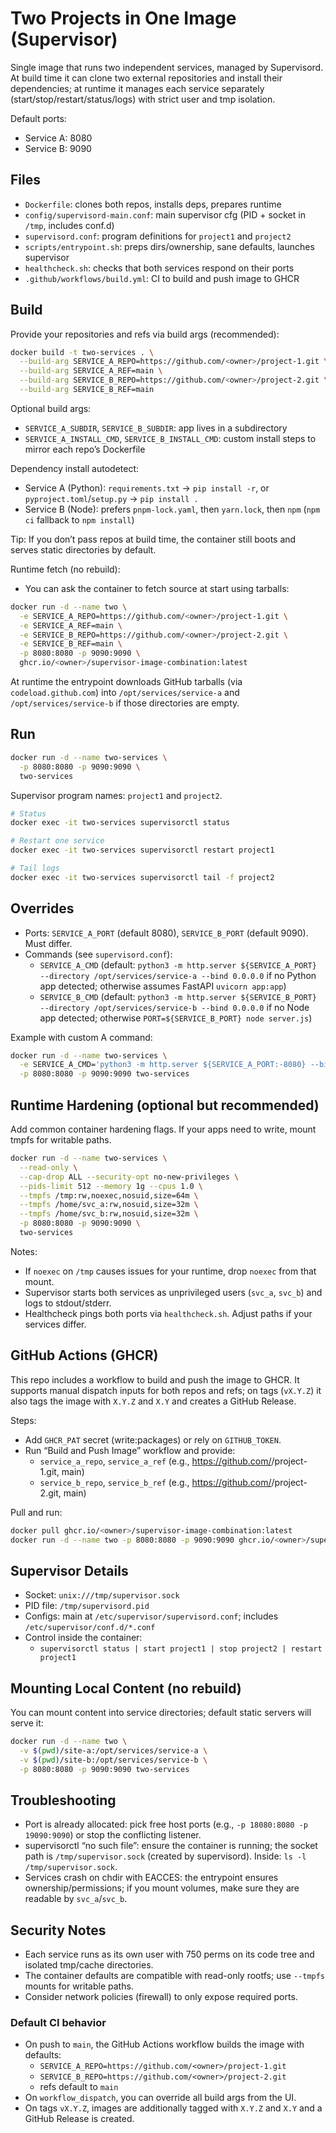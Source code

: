 ﻿# Two Projects in One Image (Supervisor)

Single image that runs two independent services, managed by Supervisord. At build time it can clone two external repositories and install their dependencies; at runtime it manages each service separately (start/stop/restart/status/logs) with strict user and tmp isolation.

Default ports:
- Service A: 8080
- Service B: 9090

## Files
- `Dockerfile`: clones both repos, installs deps, prepares runtime
- `config/supervisord-main.conf`: main supervisor cfg (PID + socket in `/tmp`, includes conf.d)
- `supervisord.conf`: program definitions for `project1` and `project2`
- `scripts/entrypoint.sh`: preps dirs/ownership, sane defaults, launches supervisor
- `healthcheck.sh`: checks that both services respond on their ports
- `.github/workflows/build.yml`: CI to build and push image to GHCR

## Build

Provide your repositories and refs via build args (recommended):

```sh
docker build -t two-services . \
  --build-arg SERVICE_A_REPO=https://github.com/<owner>/project-1.git \
  --build-arg SERVICE_A_REF=main \
  --build-arg SERVICE_B_REPO=https://github.com/<owner>/project-2.git \
  --build-arg SERVICE_B_REF=main
```

Optional build args:
- `SERVICE_A_SUBDIR`, `SERVICE_B_SUBDIR`: app lives in a subdirectory
- `SERVICE_A_INSTALL_CMD`, `SERVICE_B_INSTALL_CMD`: custom install steps to mirror each repo’s Dockerfile

Dependency install autodetect:
- Service A (Python): `requirements.txt` → `pip install -r`, or `pyproject.toml`/`setup.py` → `pip install .`
- Service B (Node): prefers `pnpm-lock.yaml`, then `yarn.lock`, then `npm` (`npm ci` fallback to `npm install`)

Tip: If you don’t pass repos at build time, the container still boots and serves static directories by default.

Runtime fetch (no rebuild):
- You can ask the container to fetch source at start using tarballs:

```sh
docker run -d --name two \
  -e SERVICE_A_REPO=https://github.com/<owner>/project-1.git \
  -e SERVICE_A_REF=main \
  -e SERVICE_B_REPO=https://github.com/<owner>/project-2.git \
  -e SERVICE_B_REF=main \
  -p 8080:8080 -p 9090:9090 \
  ghcr.io/<owner>/supervisor-image-combination:latest
```

At runtime the entrypoint downloads GitHub tarballs (via `codeload.github.com`) into `/opt/services/service-a` and `/opt/services/service-b` if those directories are empty.

## Run

```sh
docker run -d --name two-services \
  -p 8080:8080 -p 9090:9090 \
  two-services
```

Supervisor program names: `project1` and `project2`.

```sh
# Status
docker exec -it two-services supervisorctl status

# Restart one service
docker exec -it two-services supervisorctl restart project1

# Tail logs
docker exec -it two-services supervisorctl tail -f project2
```

## Overrides

- Ports: `SERVICE_A_PORT` (default 8080), `SERVICE_B_PORT` (default 9090). Must differ.
- Commands (see `supervisord.conf`):
  - `SERVICE_A_CMD` (default: `python3 -m http.server ${SERVICE_A_PORT} --directory /opt/services/service-a --bind 0.0.0.0` if no Python app detected; otherwise assumes FastAPI `uvicorn app:app`)
  - `SERVICE_B_CMD` (default: `python3 -m http.server ${SERVICE_B_PORT} --directory /opt/services/service-b --bind 0.0.0.0` if no Node app detected; otherwise `PORT=${SERVICE_B_PORT} node server.js`)

Example with custom A command:

```sh
docker run -d --name two-services \
  -e SERVICE_A_CMD='python3 -m http.server ${SERVICE_A_PORT:-8080} --bind 0.0.0.0' \
  -p 8080:8080 -p 9090:9090 two-services
```

## Runtime Hardening (optional but recommended)

Add common container hardening flags. If your apps need to write, mount tmpfs for writable paths.

```sh
docker run -d --name two-services \
  --read-only \
  --cap-drop ALL --security-opt no-new-privileges \
  --pids-limit 512 --memory 1g --cpus 1.0 \
  --tmpfs /tmp:rw,noexec,nosuid,size=64m \
  --tmpfs /home/svc_a:rw,nosuid,size=32m \
  --tmpfs /home/svc_b:rw,nosuid,size=32m \
  -p 8080:8080 -p 9090:9090 \
  two-services
```

Notes:
- If `noexec` on `/tmp` causes issues for your runtime, drop `noexec` from that mount.
- Supervisor starts both services as unprivileged users (`svc_a`, `svc_b`) and logs to stdout/stderr.
- Healthcheck pings both ports via `healthcheck.sh`. Adjust paths if your services differ.

## GitHub Actions (GHCR)

This repo includes a workflow to build and push the image to GHCR. It supports manual dispatch inputs for both repos and refs; on tags (`vX.Y.Z`) it also tags the image with `X.Y.Z` and `X.Y` and creates a GitHub Release.

Steps:
- Add `GHCR_PAT` secret (write:packages) or rely on `GITHUB_TOKEN`.
- Run “Build and Push Image” workflow and provide:
  - `service_a_repo`, `service_a_ref` (e.g., https://github.com/<owner>/project-1.git, main)
  - `service_b_repo`, `service_b_ref` (e.g., https://github.com/<owner>/project-2.git, main)

Pull and run:
```sh
docker pull ghcr.io/<owner>/supervisor-image-combination:latest
docker run -d --name two -p 8080:8080 -p 9090:9090 ghcr.io/<owner>/supervisor-image-combination:latest
```

## Supervisor Details

- Socket: `unix:///tmp/supervisor.sock`
- PID file: `/tmp/supervisord.pid`
- Configs: main at `/etc/supervisor/supervisord.conf`; includes `/etc/supervisor/conf.d/*.conf`
- Control inside the container:
  - `supervisorctl status | start project1 | stop project2 | restart project1`

## Mounting Local Content (no rebuild)

You can mount content into service directories; default static servers will serve it:

```sh
docker run -d --name two \
  -v $(pwd)/site-a:/opt/services/service-a \
  -v $(pwd)/site-b:/opt/services/service-b \
  -p 8080:8080 -p 9090:9090 two-services
```

## Troubleshooting

- Port is already allocated: pick free host ports (e.g., `-p 18080:8080 -p 19090:9090`) or stop the conflicting listener.
- supervisorctl “no such file”: ensure the container is running; the socket path is `/tmp/supervisor.sock` (created by supervisord). Inside: `ls -l /tmp/supervisor.sock`.
- Services crash on chdir with EACCES: the entrypoint ensures ownership/permissions; if you mount volumes, make sure they are readable by `svc_a`/`svc_b`.

## Security Notes

- Each service runs as its own user with 750 perms on its code tree and isolated tmp/cache directories.
- The container defaults are compatible with read-only rootfs; use `--tmpfs` mounts for writable paths.
- Consider network policies (firewall) to only expose required ports.

### Default CI behavior

- On push to `main`, the GitHub Actions workflow builds the image with defaults:
  - `SERVICE_A_REPO=https://github.com/<owner>/project-1.git`
  - `SERVICE_B_REPO=https://github.com/<owner>/project-2.git`
  - refs default to `main`
- On `workflow_dispatch`, you can override all build args from the UI.
- On tags `vX.Y.Z`, images are additionally tagged with `X.Y.Z` and `X.Y` and a GitHub Release is created.
